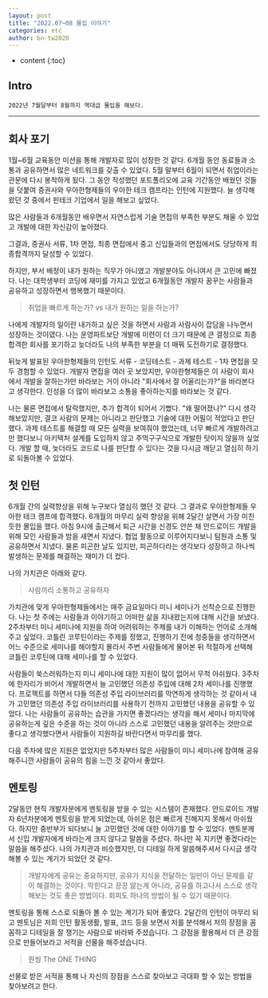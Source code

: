 ```yaml
---
layout: post
title: "2022.07~08 몰입 이야기"
categories: etc
author: bn-tw2020
---
```

* content
{:toc}

## Intro

```
2022년 7월달부터 8월까지 역대급 몰입을 해보다.
```




---

## 회사 포기



1월~6월 교육동안 미션을 통해 개발자로 많이 성장한 것 같다. 6개월 동안 동료들과 소통과 공유하면서 많은 네트워크를 갖출 수 있었다. 5월 말부터 6월이 되면서 취업이라는 관문에 다시 봉착하게 됬다. 그 동안 작성했던 포트폴리오에 교육 기간동안 배웠던 것들을 덧붙여 증권사와 우아한형제들의 우아한 테크 캠프라는 인턴에 지원했다. 늘 생각해왔던 것 중에서 핀테크 기업에서 일을 해보고 싶었다.

많은 사람들과 6개월동안 배우면서 자연스럽게 기술 면접의 부족한 부분도 채울 수 있었고 개발에 대한 자신감이 높아졌다.

그결과, 증권사 서류, 1차 면접, 최종 면접에서 중고 신입들과의 면접에서도 당당하게 최종합격까지 달성할 수 있었다.

하지만, 부서 배정이 내가 원하는 직무가 아니였고 개발분야도 아니여서 큰 고민에 빠졌다. 나는 대학생부터 코딩에 재미를 가지고 있었고 6개월동안 개발자 꿈꾸는 사람들과 공유하고 성장하면서 행복했기 때문이다. 



> 취업을 빠르게 하는가? vs 내가 원하는 일을 하는가?


나에게 개발자의 일이란 내가하고 싶은 것을 하면서 사람과 사람사이 잡담을 나누면서 성장하는 것이였다. 나는 운영파트보단 개발에 미련이 더 크기 때문에 큰 결정으로 최종합격한 회사를 포기하고 늦더라도 나의 부족한 부분을 더 매꿔 도전하기로 결정했다.

뒤늦게 발표된 우아한형제들의 인턴도 서류 - 코딩테스트 - 과제 테스트 - 1차 면접을 모두 경험할 수 있었다. 개발자 면접을 여러 곳 보았지만, 우아한형제들은 이 사람이 회사에서 개발을 잘하는가만 바라보는 거이 아니라 "회사에서 잘 어울리는가?"을 바라본다고 생각한다. 인성을 더 많이 바라보고 소통을 좋아하는지를 바라보는 것 같다.

나는 물론 면접에서 탈락했지만, 추가 합격이 되어서 기뻤다. "왜 떨어졌나?" 다시 생각해보았지만, 결코 사람의 문제는 아니라고 판단했고 기술에 대한 어필이 적었다고 판단했다. 과제 테스트를 해결할 때 모든 실력을 보여줘야 했었는데, 너무 빠르게 개발하려고만 했다보니 아키텍처 설계를 도입하지 않고 주먹구구식으로 개발한 탓이지 않을까 싶었다. 개발 할 때, 늦더라도 코드로 나를 판단할 수 있다는 것을 다시금 깨닫고 열심히 하기로 되돌아볼 수 있었다.



## 첫 인턴



6개월 간의 실력향상을 위해 누구보다 열심히 했던 것 같다. 그 결과로 우아한형제들 우아한 테크 캠프에 합격했다. 6개월의 마무리 실력 향상을 위해 2달간 살면서 가장 미친듯한 몰입을 했다. 아침 9시에 출근해서 퇴근 시간을 신경도 안쓴 채 안드로이드 개발을 위해 모인 사람들과 밤을 새면서 지냈다. 협업 활동으로 이루어지다보니 팀원과 소통 및 공유하면서 지냈다. 물론 피곤한 날도 있지만, 피곤하다라는 생각보다 성장하고 하나씩 발생하는 문제를 해결하는 재미가 더 컸다.



나의 가치관은 아래와 같다.

> 사람끼리 소통하고 공유하자

가치관에 맞게 우아한형제들에서는 매주 금요일마다 미니 세미나가 선착순으로 진행한다. 나는 첫 주에는 사람들과 이야기하고 어떠한 삶을 지내왔는지에 대해 시간을 보냈다. 2주차부터 미니 세미나에 지원을 하여 어려워하는 주제를 내가 이해하는 언어로 소개해주고 싶었다. 코틀린 코루틴이라는 주제를 정했고, 진행하기 전에 청중들을 생각하면서 어느 수준으로 세미나를 해야할지 몰라서 주변 사람들에게 물어본 뒤 적절하게 선택해 코틀린 코루틴에 대해 세미나를 할 수 있었다.

사람들이 쑥스러워하는지 미니 세미나에 대한 지원이 많이 없어서 무척 아쉬웠다. 3주차에 한자리가 비어서 개발하면서 늘 고민했던 의존성 주입에 대해 2차 세미나를 진행했다. 프로젝트를 하면서 다들 의존성 주입 라이브러리를 막연하게 생각하는 것 같아서 내가 고민했던 의존성 주입 라이브러리를 사용하기 전까지 고민했던 내용을 공유할 수 있었다. 나는 사람들이 공유하는 습관을 가지면 좋겠다라는 생각을 해서 세미나 마지막에 공유하는게 깊은 수준을 하는 것이 아니라 스스로 고민했던 내용을 알려주는 것만으로 좋다고 생각했다면서 사람들이 지원하길 바란다면서 마무리를 했다.

다음 주차에 많은 지원은 없었지만 5주차부터 많은 사람들이 미니 세미나에 참여해 공유해주니깐 사람들이 공유의 힘을 느낀 것 같아서 좋았다.



## 멘토링



2달동안 현직 개발자분에게 멘토링을 받을 수 있는 시스템이 존재했다. 안드로이드 개발자 6년차분에게 멘토링을 받게 되었는데, 아쉬운 점은 빠르게 친해지지 못해서 아쉬웠다. 하지만 중반부가 되다보니 늘 고민했던 것에 대한 이야기를 할 수 있었다. 멘토분께서 신입 개발자에게 바라는게 크지 않다고 말씀을 주셨다. 하나만 꼭 지키면 좋겠다라는 말씀을 해주셨다. 나의 가치관과 비슷했지만, 더 디테일 하게 말씀해주셔서 다시금 생각해볼 수 있는 계기가 되었던 것 같다.

> 개발자에게 공유는 중요하지만, 공유가 지식을 전달하는 일만이 아닌 문제를 같이 해결하는 것이다. 
> 막힌다고 끙끙 앓는게 아니라, 공유를 하고나서 스스로 생각해보는 것도 좋은 방법이다. 회피도 하나의 방법이 될 수 있기 때문이다.


멘토링을 통해 스스로 되돌아 볼 수 있는 계기가 되어 좋았다. 2달간의 인턴이 마무리 되고 멘토님은 저희 인턴 활동생활, 발표, 코드 등을 보면서 저를 분석해서 저의 장점을 꼼꼼하고 디테일을 잘 챙기는 사람으로 바라봐 주셨습니다. 그 강점을 활용해서 더 큰 강점으로 만들어보라고 서적을 선물을 해주셨습니다.



> 원씽 The ONE THING


선물로 받은 서적을 통해 나 자신의 장점을 스스로 찾아보고 극대화 할 수 있는 방법을 찾아보려고 한다.

